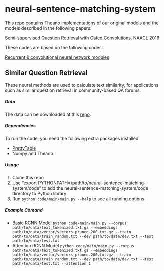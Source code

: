 # neural-sentence-matching-system

This repo contains Theano implementations of our original models and the models described in the following papers:

[Semi-supervised Question Retrieval with Gated Convolutions](http://arxiv.org/abs/1512.05726). NAACL 2016

These codes are based on the following codes:

[Recurrent & convolutional neural network modules](https://github.com/taolei87/rcnn)


## Similar Question Retrieval

These neural methods are used to calculate text similarity, for applications such as similar question retrieval in community-based QA forums.

##### Data
The data can be downloaded at this [repo](https://github.com/taolei87/askubuntu).

##### Dependencies
To run the code, you need the following extra packages installed:
  - [PrettyTable](https://pypi.python.org/pypi/PrettyTable)
  - Numpy and Theano

##### Usage
  1. Clone this repo
  2. Use “export PYTHONPATH=/path/to/neural-sentence-matching-system/code” to add the neural-sentence-matching-system/code directory to Python library
  3. Run `python code/main/main.py --help` to see all running options

##### Example Comand
  - Basic RCNN Model `python code/main/main.py --corpus path/to/data/text_tokenized.txt.gz --embeddings path/to/data/vector/vectors_pruned.200.txt.gz --train path/to/data/train_random.txt --dev path/to/data/dev.txt --test path/to/data/test.txt`
  - Attention RCNN Model `python code/main/main.py --corpus path/to/data/text_tokenized.txt.gz --embeddings path/to/data/vector/vectors_pruned.200.txt.gz --train path/to/data/train_random.txt --dev path/to/data/dev.txt --test path/to/data/test.txt --attention 1`
